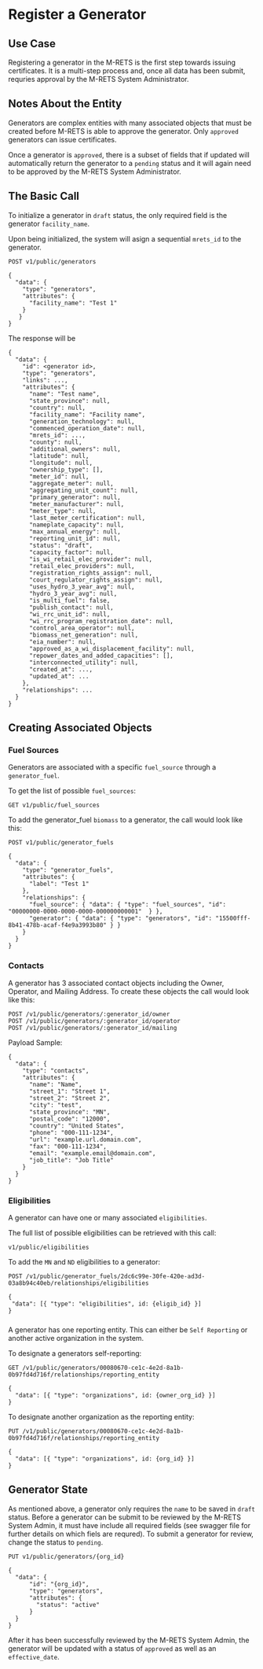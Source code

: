 # Register a Generator

## Use Case

Registering a generator in the M-RETS is the first step towards issuing certificates. It is a multi-step process and, once all data has been submit, requries approval by the M-RETS System Administrator.

## Notes About the Entity

Generators are complex entities with many associated objects that must be created before M-RETS is able to approve the generator. Only `approved` generators can issue certificates.

Once a generator is `approved`, there is a subset of fields that if updated will automatically return the generator to a `pending` status and it will again need to be approved by the M-RETS System Administrator. 

## The Basic Call

To initialize a generator in `draft` status, the only required field is the generator `facility_name`.

Upon being initialized, the system will asign a sequential `mrets_id` to the generator. 

```
POST v1/public/generators

{
  "data": {
    "type": "generators",
    "attributes": {
      "facility_name": "Test 1"
    }
   }
}
```

The response will be

```
{
  "data": {
    "id": <generator id>,
    "type": "generators",
    "links": ...,
    "attributes": {
      "name": "Test name",
      "state_province": null,
      "country": null,
      "facility_name": "Facility name",
      "generation_technology": null,
      "commenced_operation_date": null,
      "mrets_id": ...,
      "county": null,
      "additional_owners": null,
      "latitude": null,
      "longitude": null,
      "ownership_type": [],
      "meter_id": null,
      "aggregate_meter": null,
      "aggregating_unit_count": null,
      "primary_generator": null,
      "meter_manufacturer": null,
      "meter_type": null,
      "last_meter_certification": null,
      "nameplate_capacity": null,
      "max_annual_energy": null,
      "reporting_unit_id": null,
      "status": "draft",
      "capacity_factor": null,
      "is_wi_retail_elec_provider": null,
      "retail_elec_providers": null,
      "registration_rights_assign": null,
      "court_regulator_rights_assign": null,
      "uses_hydro_3_year_avg": null,
      "hydro_3_year_avg": null,
      "is_multi_fuel": false,
      "publish_contact": null,
      "wi_rrc_unit_id": null,
      "wi_rrc_program_registration_date": null,
      "control_area_operator": null,
      "biomass_net_generation": null,
      "eia_number": null,
      "approved_as_a_wi_displacement_facility": null,
      "repower_dates_and_added_capacities": [],
      "interconnected_utility": null,
      "created_at": ...,
      "updated_at": ...
    },
    "relationships": ...
  }
}
```

## Creating Associated Objects

### Fuel Sources
Generators are associated with a specific `fuel_source` through a `generator_fuel`. 

To get the list of possible `fuel_sources`:

``` 
GET v1/public/fuel_sources
```

To add the generator_fuel `biomass` to a generator, the call would look like this: 

```
POST v1/public/generator_fuels

{
  "data": {
    "type": "generator_fuels",
    "attributes": {
      "label": "Test 1"
    },
    "relationships": {
      "fuel_source": { "data": { "type": "fuel_sources", "id": "00000000-0000-0000-0000-000000000001"  } },
      "generator": { "data": { "type": "generators", "id": "15500fff-8b41-478b-acaf-f4e9a3993b80" } }
    }
  }
}
```

### Contacts
A generator has 3 associated contact objects including the Owner, Operator, and Mailing Address. To create these objects the call would look like this:

```
POST /v1/public/generators/:generator_id/owner
POST /v1/public/generators/:generator_id/operator
POST /v1/public/generators/:generator_id/mailing
```

Payload Sample:
```
{
  "data": {
    "type": "contacts",
    "attributes": {
      "name": "Name",
      "street_1": "Street 1",
      "street_2": "Street 2",
      "city": "test",
      "state_province": "MN",
      "postal_code": "12000",
      "country": "United States",
      "phone": "000-111-1234",
      "url": "example.url.domain.com",
      "fax": "000-111-1234",
      "email": "example.email@domain.com",
      "job_title": "Job Title"
    }
  }
}
```

### Eligibilities
A generator can have one or many associated `eligibilities`. 

The full list of possible eligibilities can be retrieved with this call:

```
v1/public/eligibilities
```

To add the `MN` and `ND` eligibilities to a generator:
 
 ```
POST /v1/public/generator_fuels/2dc6c99e-30fe-420e-ad3d-03a8b94c40eb/relationships/eligibilities

{
  "data": [{ "type": "eligibilities", id: {eligib_id} }]
}
```

###
A generator has one reporting entity. This can either be `Self Reporting` or another active organization in the system.

To designate a generators self-reporting:

```
GET /v1/public/generators/00080670-ce1c-4e2d-8a1b-0b97fd4d716f/relationships/reporting_entity

{
  "data": [{ "type": "organizations", id: {owner_org_id} }]
}
```

To designate another organization as the reporting entity:
```
PUT /v1/public/generators/00080670-ce1c-4e2d-8a1b-0b97fd4d716f/relationships/reporting_entity

{
  "data": [{ "type": "organizations", id: {org_id} }]
}
```

## Generator State

As mentioned above, a generator only requires the `name` to be saved in `draft` status. Before a generator can be submit to be reviewed by the M-RETS System Admin, it must have include all required fields (see swagger file for further details on which fiels are requred). To submit a generator for review, change the status to `pending`.

```
PUT v1/public/generators/{org_id}

{
  "data": {
	  "id": "{org_id}", 
	  "type": "generators", 
	  "attributes": {
	  	"status": "active"
	  }
  }
}
```

After it has been successfully reviewed by the M-RETS System Admin, the generator will be updated with a status of `approved` as well as an `effective_date`.
